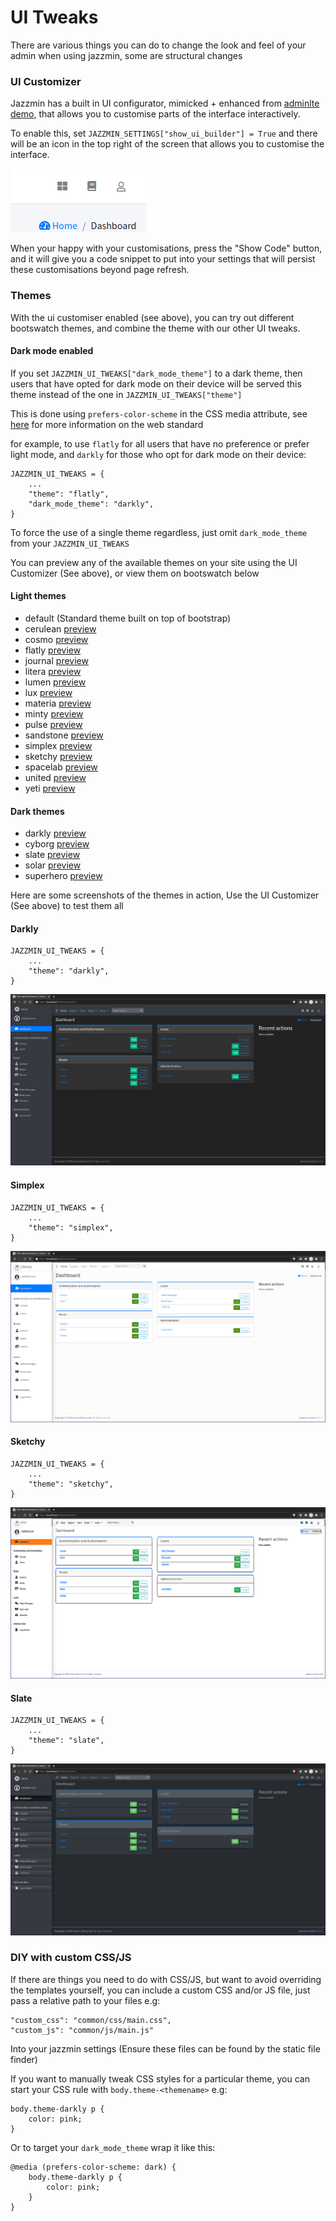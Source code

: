 # UI Tweaks

There are various things you can do to change the look and feel of your admin when using jazzmin, some are structural 
changes 

### UI Customizer

Jazzmin has a built in UI configurator, mimicked + enhanced from [adminlte demo](https://adminlte.io/themes/v3/index3.html),
that allows you to customise parts of the interface interactively.

To enable this, set `JAZZMIN_SETTINGS["show_ui_builder"] = True` and there will be an icon in the top right of the screen
that allows you to customise the interface.

![icon](./img/customise_icon.png)

When your happy with your customisations, press the "Show Code" button, and it will give you a code snippet to put
into your settings that will persist these customisations beyond page refresh.

### Themes
With the ui customiser enabled (see above), you can try out different bootswatch themes, and combine the theme with our 
other UI tweaks.

#### Dark mode enabled
If you set `JAZZMIN_UI_TWEAKS["dark_mode_theme"]` to a dark theme, then users that have opted for dark mode on their
device will be served this theme instead of the one in `JAZZMIN_UI_TWEAKS["theme"]`

This is done using `prefers-color-scheme` in the CSS media attribute, see [here](https://developer.mozilla.org/en-US/docs/Web/CSS/@media/prefers-color-scheme)
for more information on the web standard

for example, to use `flatly` for all users that have no preference or prefer light mode, and `darkly` for those who opt
for dark mode on their device:

```
JAZZMIN_UI_TWEAKS = {
    ...
    "theme": "flatly",
    "dark_mode_theme": "darkly",
}
```

To force the use of a single theme regardless, just omit `dark_mode_theme` from your `JAZZMIN_UI_TWEAKS`

You can preview any of the available themes on your site using the UI Customizer (See above), or view them on bootswatch 
below

#### Light themes
- default (Standard theme built on top of bootstrap)
- cerulean [preview](https://bootswatch.com/cerulean/)
- cosmo [preview](https://bootswatch.com/cosmo/)
- flatly [preview](https://bootswatch.com/flatly/)
- journal [preview](https://bootswatch.com/journal/)
- litera [preview](https://bootswatch.com/litera/)
- lumen [preview](https://bootswatch.com/lumen/)
- lux [preview](https://bootswatch.com/lux/)
- materia [preview](https://bootswatch.com/materia/)
- minty [preview](https://bootswatch.com/minty/)
- pulse [preview](https://bootswatch.com/pulse/)
- sandstone [preview](https://bootswatch.com/sandstone/)
- simplex [preview](https://bootswatch.com/simplex/)
- sketchy [preview](https://bootswatch.com/sketchy/)
- spacelab [preview](https://bootswatch.com/spacelab/)
- united [preview](https://bootswatch.com/united/)
- yeti [preview](https://bootswatch.com/yeti/)

#### Dark themes
- darkly [preview](https://bootswatch.com/darkly/)
- cyborg [preview](https://bootswatch.com/cyborg/)
- slate [preview](https://bootswatch.com/slate/)
- solar [preview](https://bootswatch.com/solar/)
- superhero [preview](https://bootswatch.com/superhero/)

Here are some screenshots of the themes in action, Use the UI Customizer (See above) to test them all

#### Darkly
```
JAZZMIN_UI_TWEAKS = {
    ...
    "theme": "darkly",
}
```
![icon](./img/theme_darkly.png)

#### Simplex
```
JAZZMIN_UI_TWEAKS = {
    ...
    "theme": "simplex",
}
```
![icon](./img/theme_simplex.png)

#### Sketchy
```
JAZZMIN_UI_TWEAKS = {
    ...
    "theme": "sketchy",
}
```
![icon](./img/theme_sketchy.png)

#### Slate
```
JAZZMIN_UI_TWEAKS = {
    ...
    "theme": "slate",
}
```
![icon](./img/theme_slate.png)


### DIY with custom CSS/JS

If there are things you need to do with CSS/JS, but want to avoid overriding the templates yourself, you can include a 
custom CSS and/or JS file, just pass a relative path to your files e.g:

```
"custom_css": "common/css/main.css",
"custom_js": "common/js/main.js"
```

Into your jazzmin settings (Ensure these files can be found by the static file finder)

If you want to manually tweak CSS styles for a particular theme, you can start your CSS rule with 
`body.theme-<themename>` e.g:

```
body.theme-darkly p {
    color: pink;
}
```

Or to target your `dark_mode_theme` wrap it like this:

```
@media (prefers-color-scheme: dark) {
    body.theme-darkly p {
        color: pink;
    }
}
```

